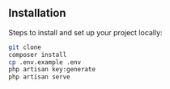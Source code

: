 ## Installation
Steps to install and set up your project locally:
```bash
git clone
composer install
cp .env.example .env
php artisan key:generate
php artisan serve